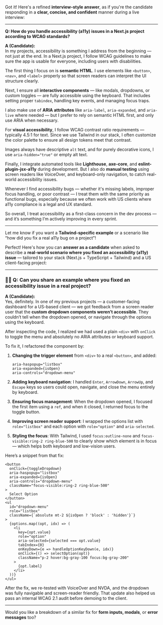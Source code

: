 Got it! Here's a refined **interview-style answer**, as if you're the candidate responding in a **clear, concise, and confident** manner during a live interview:

---

**Q: How do you handle accessibility (a11y) issues in a Next.js project according to WCAG standards?**

**A (Candidate):**  
In my projects, accessibility is something I address from the beginning — not just at the end. In a Next.js project, I follow WCAG guidelines to make sure the app is usable for everyone, including users with disabilities.

The first thing I focus on is **semantic HTML**. I use elements like `<button>`, `<nav>`, and `<label>` properly so that screen readers can interpret the UI structure clearly.

Next, I ensure all **interactive components** — like modals, dropdowns, or custom toggles — are fully accessible using the keyboard. That includes setting proper `tabindex`, handling key events, and managing focus traps.

I also make use of **ARIA attributes** like `aria-label`, `aria-expanded`, and `aria-live` where needed — but I prefer to rely on semantic HTML first, and only use ARIA when necessary.

For **visual accessibility**, I follow WCAG contrast ratio requirements — typically 4.5:1 for text. Since we use Tailwind in our stack, I often customize the color palette to ensure all design tokens meet that contrast.

Images always have descriptive `alt` text, and for purely decorative icons, I use `aria-hidden="true"` or empty alt text.

Finally, I integrate automated tools like **Lighthouse**, **axe-core**, and **eslint-plugin-jsx-a11y** during development. But I also do **manual testing** using screen readers like VoiceOver, and keyboard-only navigation, to catch real-world accessibility issues.

Whenever I find accessibility bugs — whether it's missing labels, improper focus handling, or poor contrast — I treat them with the same priority as functional bugs, especially because we often work with US clients where a11y compliance is a legal and UX standard.

So overall, I treat accessibility as a first-class concern in the dev process — and it’s something I’m actively improving in every sprint.

---

Let me know if you want a **Tailwind-specific example** or a scenario like “how did you fix a real a11y bug on a project”!


Perfect! Here's how you can **answer as a candidate** when asked to describe a **real-world scenario where you fixed an accessibility (a11y) issue** — tailored to your stack (Next.js + TypeScript + Tailwind) and a US client-facing project:

---

### 🧑‍💻 **Q: Can you share an example where you fixed an accessibility issue in a real project?**

**A (Candidate):**  
Yes, definitely. In one of my previous projects — a customer-facing dashboard for a US-based client — we got feedback from a screen reader user that the **custom dropdown components weren’t accessible**. They couldn’t tell when the dropdown opened, or navigate through the options using the keyboard.

After inspecting the code, I realized we had used a plain `<div>` with `onClick` to toggle the menu and absolutely no ARIA attributes or keyboard support.

To fix it, I refactored the component by:

1. **Changing the trigger element** from `<div>` to a real `<button>`, and added:
   ```tsx
   aria-haspopup="listbox"
   aria-expanded={isOpen}
   aria-controls="dropdown-menu"
   ```

2. **Adding keyboard navigation**:
   I handled `Enter`, `ArrowDown`, `ArrowUp`, and `Escape` keys so users could open, navigate, and close the menu entirely by keyboard.

3. **Ensuring focus management**:
   When the dropdown opened, I focused the first item using a `ref`, and when it closed, I returned focus to the toggle button.

4. **Improving screen reader support**:
   I wrapped the options list with `role="listbox"` and each option with `role="option"` and `aria-selected`.

5. **Styling the focus**:
   With Tailwind, I used `focus:outline-none` and `focus-visible:ring-2 ring-blue-500` to clearly show which element is in focus — which helps both keyboard and low-vision users.

Here’s a snippet from that fix:

```tsx
<button
  onClick={toggleDropdown}
  aria-haspopup="listbox"
  aria-expanded={isOpen}
  aria-controls="dropdown-menu"
  className="focus-visible:ring-2 ring-blue-500"
>
  Select Option
</button>
<ul
  id="dropdown-menu"
  role="listbox"
  className={`absolute mt-2 ${isOpen ? 'block' : 'hidden'}`}
>
  {options.map((opt, idx) => (
    <li
      key={opt.value}
      role="option"
      aria-selected={selected === opt.value}
      tabIndex={0}
      onKeyDown={e => handleOptionKeyDown(e, idx)}
      onClick={() => selectOption(opt)}
      className="p-2 hover:bg-gray-100 focus:bg-gray-200"
    >
      {opt.label}
    </li>
  ))}
</ul>
```

After the fix, we re-tested with VoiceOver and NVDA, and the dropdown was fully navigable and screen-reader friendly. That update also helped us pass an internal WCAG 2.1 audit before demoing to the client.

---

Would you like a breakdown of a similar fix for **form inputs, modals**, or **error messages** too?
